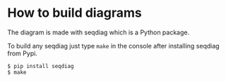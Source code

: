 
# How to build diagrams
The diagram is made with seqdiag which is a Python package.

To build any seqdiag just type `make` in the console after installing seqdiag from Pypi.

```
$ pip install seqdiag
$ make
```
